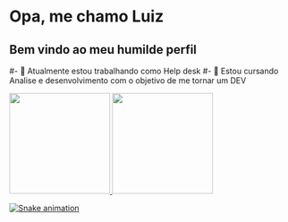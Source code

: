 # Opa, me chamo Luiz 
## Bem vindo ao meu humilde perfil 

#- 🔭 Atualmente estou trabalhando como Help desk
#- 🌱 Estou cursando Analise e desenvolvimento com o objetivo de me tornar um DEV

<div>
<a href="https://github.com/seu-usuário-aqui">
<img loading="lazy" height="180em" src="https://github-readme-stats.vercel.app/api/top-langs/?username=seu-usuário-aqui&layout=compact&langs_count=7&theme=dracula"/>
<img loading="lazy" height="180em" src="https://github-readme-stats.vercel.app/api?username=seu-usuário-aqui&show_icons=true&theme=dracula&include_all_commits=true&count_private=true"/>
</div>

![Snake animation](https://github.com/LuizFMS/LuizFMS/blob/output/github-contribution-grid-snake.svg)
